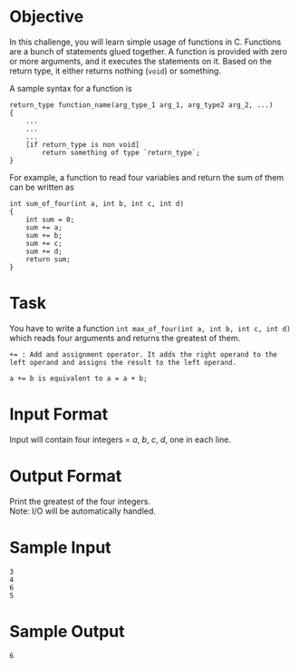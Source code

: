 # Objective
In this challenge, you will learn simple usage of functions in C.
Functions are a bunch of statements glued together.
A function is provided with zero or more arguments, and it executes the statements on it.
Based on the return type, it either returns nothing (`void`) or something. 

A sample syntax for a function is
```
return_type function_name(arg_type_1 arg_1, arg_type2 arg_2, ...)
{
    ...
    ...
    ...
    [if return_type is non void]
        return something of type `return_type`;
}
```

For example, a function to read four variables and return the sum of them can be written as
```
int sum_of_four(int a, int b, int c, int d)
{
    int sum = 0;
    sum += a;
    sum += b;
    sum += c;
    sum += d;
    return sum;
}
```

# Task
You have to write a function `int max_of_four(int a, int b, int c, int d)` which reads four arguments and returns the greatest of them.
```
+= : Add and assignment operator. It adds the right operand to the left operand and assigns the result to the left operand.

a += b is equivalent to a = a + b;
```
# Input Format
Input will contain four integers = *a*, *b*, *c*, *d*, one in each line.

# Output Format
Print the greatest of the four integers.  
Note: I/O will be automatically handled.

# Sample Input
```
3
4
6
5
```

# Sample Output
```
6
```
